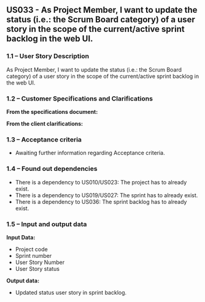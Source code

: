 ## **US033 - As Project Member, I want to update the status (i.e.: the Scrum Board category) of a user story in the scope of the current/active sprint backlog in the web UI.**

### **1.1 – User Story Description**

As Project Member, I want to update the status (i.e.: the Scrum Board category) of a
user story in the scope of the current/active sprint backlog in the web UI.

### **1.2 – Customer Specifications and Clarifications**

**From the specifications document:**

**From the client clarifications:**

### **1.3 – Acceptance criteria**

- Awaiting further information regarding Acceptance criteria.

### **1.4 – Found out dependencies**

- There is a dependency to US010/US023: The project has to already exist.
- There is a dependency to US019/US027: The sprint has to already exist.
- There is a dependency to US036: The sprint backlog has to already exist.

### **1.5 – Input and output data**

**Input Data:**

- Project code
- Sprint number
- User Story Number
- User Story status

**Output data:**
- Updated status user story in sprint backlog.